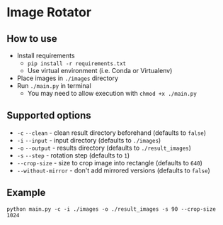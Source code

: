 # Image Rotator

## How to use

* Install requirements
  * `pip install -r requirements.txt`
  * Use virtual environment (i.e. Conda or Virtualenv)
* Place images in `./images` directory
* Run `./main.py` in terminal
  * You may need to allow execution with `chmod +x ./main.py`

## Supported options

* `-c` `--clean` - clean result directory beforehand (defaults to `false`)
* `-i` `--input` - input directory (defaults to `./images`)
* `-o` `--output` - results directory (defaults to `./result_images`)
* `-s` `--step` - rotation step (defaults to `1`)
* `--crop-size` - size to crop image into rectangle (defaults to `640`)
* `--without-mirror` - don't add mirrored versions (defaults to `false`)

## Example

`python main.py -c -i ./images -o ./result_images -s 90 --crop-size 1024`